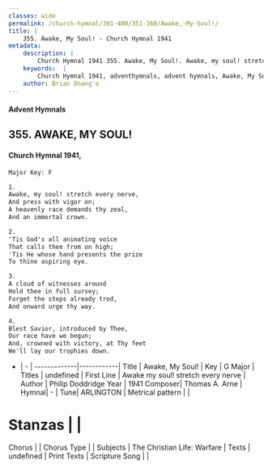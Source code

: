 ```yaml
---
classes: wide
permalink: /church-hymnal/301-400/351-360/Awake,-My-Soul!/
title: |
    355. Awake, My Soul! - Church Hymnal 1941
metadata:
    description: |
        Church Hymnal 1941 355. Awake, My Soul!. Awake, my soul! stretch every nerve, And press with vigor on; A heavenly race demands thy zeal, And an immortal crown. 
    keywords:  |
        Church Hymnal 1941, adventhymnals, advent hymnals, Awake, My Soul!, Awake my soul! stretch every nerve. 
    author: Brian Onang'o
---
```


#### Advent Hymnals
## 355. AWAKE, MY SOUL!
####  Church Hymnal 1941,

```txt
Major Key: F

1.
Awake, my soul! stretch every nerve,
And press with vigor on;
A heavenly race demands thy zeal,
And an immortal crown.

2.
'Tis God's all animating voice
That calls thee from on high;
'Tis He whose hand presents the prize
To thine aspiring eye.

3.
A cloud of witnesses around
Hold thee in full survey;
Forget the steps already trod,
And onward urge thy way.

4.
Blest Savior, introduced by Thee,
Our race have we begun;
And, crowned with victory, at Thy feet
We'll lay our trophies down.

```

- |   -  |
-------------|------------|
Title | Awake, My Soul! |
Key | G Major |
Titles | undefined |
First Line | Awake my soul! stretch every nerve |
Author | Philip Doddridge
Year | 1941
Composer| Thomas A. Arne |
Hymnal|  - |
Tune| ARLINGTON |
Metrical pattern | |
# Stanzas |  |
Chorus |  |
Chorus Type |  |
Subjects | The Christian Life: Warfare |
Texts | undefined |
Print Texts | 
Scripture Song |  |
    
